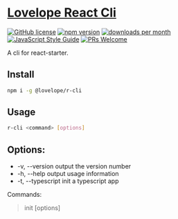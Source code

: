 # [Lovelope React Cli](https://github.com/lovelope/r-cli)

[![GitHub license](https://img.shields.io/badge/license-MIT-blue.svg)](https://github.com/lovelope/r-cli/blob/master/LICENSE)
[![npm version](https://img.shields.io/npm/v/@lovelope/r-cli.svg?style=flat)](https://www.npmjs.com/package/@lovelope/r-cli)
[![downloads per month](https://img.shields.io/npm/dm/@lovelope/r-cli.svg)](https://www.npmjs.org/package/@lovelope/r-cli)
[![JavaScript Style Guide](https://img.shields.io/badge/code_style-airbnb-brightgreen.svg)](https://github.com/airbnb/javascript)
[![PRs Welcome](https://img.shields.io/badge/PRs-welcome-brightgreen.svg)](https://github.com/lovelope/r-cli/pulls)

A cli for react-starter.

## Install

```bash
npm i -g @lovelope/r-cli
```

## Usage

```bash
r-cli <command> [options]
```

## Options:

- -v, --version output the version number
- -h, --help output usage information
- -t, --typescript init a typescript app

Commands:

> init [options] <name>
